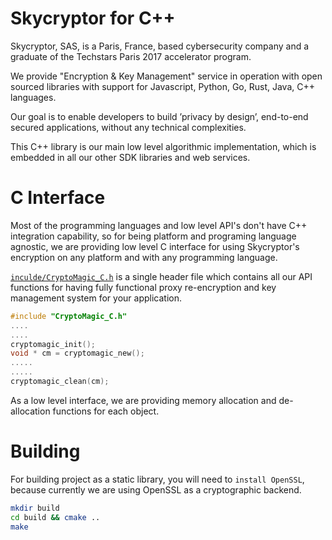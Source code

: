 # Skycryptor for C++
Skycryptor, SAS, is a Paris, France, based cybersecurity company and a graduate of the Techstars Paris 2017 accelerator program.

We provide "Encryption & Key Management" service in operation with open sourced libraries with support for Javascript, Python, Go, Rust, Java, C++ languages.

Our goal is to enable developers to build ’privacy by design’, end-to-end secured applications, without any technical complexities.

This C++ library is our main low level algorithmic implementation, which is embedded in all our other SDK libraries and web services.

# C Interface
Most of the programming languages and low level API's don't have C++ integration capability, so for being platform and programing
language agnostic, we are providing low level C interface for using Skycryptor's encryption on any platform and with any programming language.

[`inculde/CryptoMagic_C.h`](inculde/CryptoMagic_C.h) is a single header file which contains all our API functions for having fully functional
proxy re-encryption and key management system for your application.

```cpp
#include "CryptoMagic_C.h"
....
....
cryptomagic_init();
void * cm = cryptomagic_new();
.....
.....
cryptomagic_clean(cm);
```  
As a low level interface, we are providing memory allocation and de-allocation functions for each object.

# Building
For building project as a static library, you will need to `install OpenSSL`, because currently we are using OpenSSL as a cryptographic backend.
```bash
mkdir build
cd build && cmake ..
make
```
